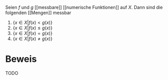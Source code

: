 Seien $f$ und $g$ [[messbare]] [[numerische Funktionen]] auf $X$. Dann sind die folgenden [[Mengen]] messbar

1. $\{x \in X | f(x) < g(x) \}$
2. $\{x \in X | f(x) \leq g(x) \}$
3. $\{x \in X | f(x) = g(x) \}$
4. $\{x \in X | f(x) \neq g(x) \}$

# Beweis

TODO